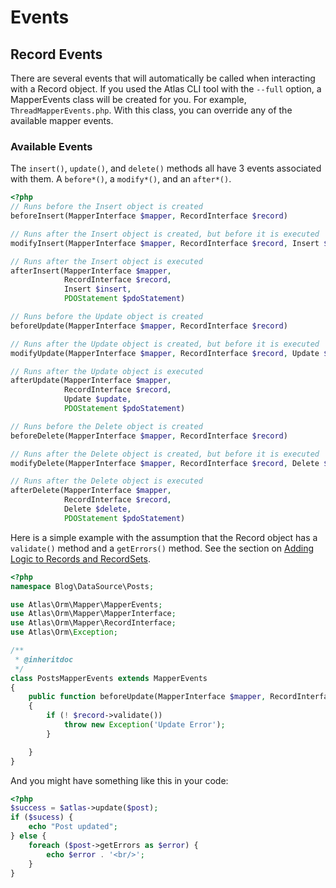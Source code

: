 # Events

## Record Events

There are several events that will automatically be called when interacting with a
Record object. If you used the Atlas CLI tool with the `--full` option, a
MapperEvents class will be created for you. For example, `ThreadMapperEvents.php`.
With this class, you can override any of the available mapper events.

### Available Events

The `insert()`, `update()`, and `delete()` methods all have 3 events associated
with them. A `before*()`, a `modify*()`, and an `after*()`.

```php
<?php
// Runs before the Insert object is created
beforeInsert(MapperInterface $mapper, RecordInterface $record)

// Runs after the Insert object is created, but before it is executed
modifyInsert(MapperInterface $mapper, RecordInterface $record, Insert $insert)

// Runs after the Insert object is executed
afterInsert(MapperInterface $mapper,
            RecordInterface $record,
            Insert $insert,
            PDOStatement $pdoStatement)

// Runs before the Update object is created
beforeUpdate(MapperInterface $mapper, RecordInterface $record)

// Runs after the Update object is created, but before it is executed
modifyUpdate(MapperInterface $mapper, RecordInterface $record, Update $update)

// Runs after the Update object is executed
afterUpdate(MapperInterface $mapper,
            RecordInterface $record,
            Update $update,
            PDOStatement $pdoStatement)

// Runs before the Delete object is created
beforeDelete(MapperInterface $mapper, RecordInterface $record)

// Runs after the Delete object is created, but before it is executed
modifyDelete(MapperInterface $mapper, RecordInterface $record, Delete $delete)

// Runs after the Delete object is executed
afterDelete(MapperInterface $mapper,
            RecordInterface $record,
            Delete $delete,
            PDOStatement $pdoStatement)

```

Here is a simple example with the assumption that the Record object has a
`validate()` method and a `getErrors()` method. See the section on [Adding Logic
to Records and RecordSets](logic.html).

```php
<?php
namespace Blog\DataSource\Posts;

use Atlas\Orm\Mapper\MapperEvents;
use Atlas\Orm\Mapper\MapperInterface;
use Atlas\Orm\Mapper\RecordInterface;
use Atlas\Orm\Exception;

/**
 * @inheritdoc
 */
class PostsMapperEvents extends MapperEvents
{
    public function beforeUpdate(MapperInterface $mapper, RecordInterface $record)
    {
        if (! $record->validate())
            throw new Exception('Update Error');
        }

    }
}
```

And you might have something like this in your code:

```php
<?php
$success = $atlas->update($post);
if ($sucess) {
    echo "Post updated";
} else {
    foreach ($post->getErrors as $error) {
        echo $error . '<br/>';
    }
}
```
